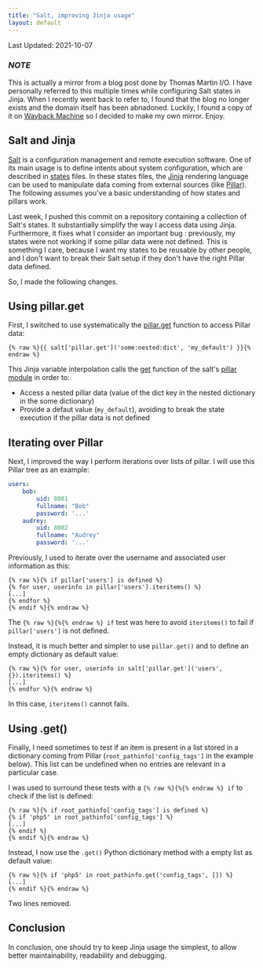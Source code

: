```yaml
---
title: "Salt, improving Jinja usage"
layout: default
---
```


Last Updated: 2021-10-07

### *NOTE*

This is actually a mirror from a blog post done by Thomas Martin I/O.  I have
personally referred to this multiple times while configuring Salt states in
Jinja.  When I recently went back to refer to, I found that the blog no longer
exists and the domain itself has been abnadoned.  Luckily, I found a copy of it
on [Wayback Machine](https://web.archive.org/web/20180814194012/http://www.tmartin.io:80/articles/2014/salt-improving-jinja-usage)
so I decided to make my own mirror.  Enjoy.

## Salt and Jinja

[Salt](https://www.saltstack.com/) is a configuration management and remote
execution software. One of its main usage is to define intents about system
configuration, which are described in [states](https://docs.saltproject.io/en/latest/topics/tutorials/starting_states.html)
files. In these states files, the [Jinja](https://jinja.palletsprojects.com/)
rendering language can be used to manipulate data coming from external sources
(like [Pillar](https://docs.saltproject.io/en/latest/topics/tutorials/pillar.html)).
The following assumes you've a basic understanding of how states and pillars
work.

Last week, I pushed this commit on a repository containing a collection of
Salt's states. It substantially simplify the way I access data using Jinja.
Furthermore, it fixes what I consider an important bug : previously, my states
were not working if some pillar data were not defined. This is something I care,
because I want my states to be reusable by other people, and I don't want to
break their Salt setup if they don't have the right Pillar data defined.

So, I made the following changes.

## Using pillar.get

First, I switched to use systematically the [pillar.get](https://docs.saltproject.io/en/latest/ref/modules/all/salt.modules.pillar.html#salt.modules.pillar.get)
function to access Pillar data:

```jinja
{% raw %}{{ salt['pillar.get']('some:nested:dict', 'my_default') }}{% endraw %}
```

This Jinja variable interpolation calls the [get](https://docs.saltproject.io/en/latest/ref/modules/all/salt.modules.pillar.html#salt.modules.pillar.get)
function of the salt's [pillar module](https://docs.saltproject.io/en/latest/ref/modules/all/salt.modules.pillar.html)
in order to:

* Access a nested pillar data (value of the dict key in the nested dictionary
in the some dictionary)
* Provide a defaut value (`my_default`), avoiding to break the state execution
if the pillar data is not defined

## Iterating over Pillar

Next, I improved the way I perform iterations over lists of pillar. I will use
this Pillar tree as an example:

```yaml
users:
    bob:
        uid: 8001
        fullname: "Bob"
        password: '...'
    audrey:
        uid: 8002
        fullname: "Audrey"
        password: '...'
```

Previously, I used to iterate over the username and associated user information
as this:

```jinja
{% raw %}{% if pillar['users'] is defined %}
{% for user, userinfo in pillar['users'].iteritems() %}
[...]
{% endfor %}
{% endif %}{% endraw %}
```

The `{% raw %}{%{% endraw %} if` test was here to avoid `iteritems()` to fail
if `pillar['users']` is not defined.

Instead, it is much better and simpler to use `pillar.get()` and to define an
empty dictionary as default value:

```jinja
{% raw %}{% for user, userinfo in salt['pillar.get']('users', {}).iteritems() %}
[...]
{% endfor %}{% endraw %}
```

In this case, `iteritems()` cannot fails.

## Using .get()

Finally, I need sometimes to test if an item is present in a list stored in a
dictionary coming from Pillar (`root_pathinfo['config_tags']` in the example
below). This list can be undefined when no entries are relevant in a particular
case.

I was used to surround these tests with a `{% raw %}{%{% endraw %} if` to check
if the list is defined:

```jinja
{% raw %}{% if root_pathinfo['config_tags'] is defined %}
{% if 'php5' in root_pathinfo['config_tags'] %}
[...]
{% endif %}
{% endif %}{% endraw %}
```

Instead, I now use the `.get()` Python dictionary method with a empty list as
default value:

```jinja
{% raw %}{% if 'php5' in root_pathinfo.get('config_tags', []) %}
[...]
{% endif %}{% endraw %}
```

Two lines removed.

## Conclusion

In conclusion, one should try to keep Jinja usage the simplest, to allow better
maintainability, readability and debugging.


